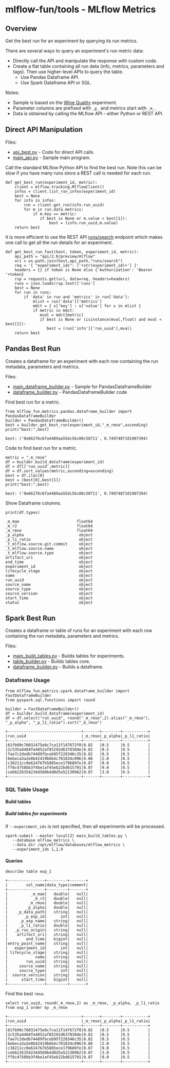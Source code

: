 # mlflow-fun/tools - MLflow Metrics

## Overview

Get the best run for an experiment by querying its run metrics.

There are several ways to query an experiment's run metric data:
* Directly call the API and manipulate the response with custom code.
* Create a flat table containing all run data (info, metrics, parameters and tags). Then use higher-level APIs to query the table.
  * Use Pandas Dataframe API.
  * Use Spark Dataframe API or SQL.

Notes:
* Sample is based on the [Wine Quality](../../examples/scikit-learn/wine-quality) experiment.
* Parameter columns are prefixed with `_p_` and metrics start with `_m_`.
* Data is obtained by calling the MLflow API - either Python or REST API.

## Direct API Manipulation

Files:
  * [api_best.py](api/api_best.py) - Code for direct API calls.
  * [main_api.py](api/main_api.py) - Sample main program.

Call the standard MLflow Python API to find the best run. Note this can be slow if you have many runs since a REST call is needed for each run.
```
def get_best_run(experiment_id, metric):
    client = mlflow.tracking.MlflowClient()
    infos = client.list_run_infos(experiment_id)
    best = None
    for info in infos:
        run = client.get_run(info.run_uuid)
        for m in run.data.metrics:
            if m.key == metric:
               if best is None or m.value < best[1]):
                   best = (info.run_uuid,m.value)
    return best
```
It is more efficient to use the REST API [runs/search](https://mlflow.org/docs/latest/rest-api.html#search-runs) endpoint which makes one call to get all the run details for an experiment.
```
def get_best_run_fast(host, token, experiment_id, metric):
    api_path = "api/2.0/preview/mlflow"
    uri = os.path.join(host,api_path,"runs/search")
    req = '{ "experiment_ids": ['+str(experiment_id)+'] }'
    headers = {} if token is None else {'Authorization': 'Bearer '+token}
    rsp = requests.get(uri, data=req, headers=headers)
    runs = json.loads(rsp.text)['runs']
    best = None
    for run in runs:
        if 'data' in run and 'metrics' in run['data']:
            mlist = run['data']['metrics']
            mdct = { x['key'] : x['value'] for x in mlist }
            if metric in mdct:
               mval = mdct[metric]
               if best is None or (isinstance(mval,float) and mval < best[1]):
                  best = (run['info']['run_uuid'],mval)
    return best
```

## Pandas Best Run

Creates a dataframe for an experiment with each row containing the run metadata, parameters and metrics.

Files:
  * [main_dataframe_builder.py](pandas/main_dataframe_builder.py) - Sample for PandasDataframeBuilder
  * [dataframe_builder.py](pandas/dataframe_builder.py) - PandasDataframeBuilder code

Find best run for a metric.
```
from mlflow_fun.metrics.pandas.dataframe_builder import PandasDataframeBuilder
builder = PandasDataframeBuilder()
best = builder.get_best_run(experiment_id,"_m_rmse",ascending)
print("best:",best)
```

```
best: ('0e66276c6fa4489aa55dc5bc80c58711', 0.7497487101907394)
```

Code to find best run for a metric.
```
metric = "_m_rmse"
df = builder.build_dataframe(experiment_id)
df = df[['run_uuid',metric]]
df = df.sort_values(metric,ascending=ascending)
best = df.iloc[0]
best = (best[0],best[1])
print("best:",best)
```
```
best: ('0e66276c6fa4489aa55dc5bc80c58711', 0.7497487101907394)
```

Show Dataframe columns.
```
print(df.types)

_m_mae                         float64
_m_r2                          float64
_m_rmse                        float64
_p_alpha                        object
_p_l1_ratio                     object
_t_mlflow.source.git.commit     object
_t_mlflow.source.name           object
_t_mlflow.source.type           object
artifact_uri                    object
end_time                        object
experiment_id                   object
lifecycle_stage                 object
name                            object
run_uuid                        object
source_name                     object
source_type                     object
source_version                  object
start_time                      object
status                          object
```

## Spark Best Run

Creates a dataframe or table of runs for an experiment with each row containing the run metadata, parameters and metrics.

Files:
  * [main_build_tables.py](spark/main_build_tables.py) - Builds tables for experiments.
  * [table_builder.py](spark/table_builder.py) - Builds tables core.
  * [dataframe_builder.py](spark/dataframe_builder.py) - Builds a dataframe.

### Dataframe Usage
```
from mlflow_fun.metrics.spark.dataframe_builder import FastDataframeBuilder
from pyspark.sql.functions import round

builder = FastDataframeBuilder()
df = builder.build_dataframe(experiment_id)
df = df.select("run_uuid", round("_m_rmse",2).alias("_m_rmse"), "_p_alpha", "_p_l1_ratio").sort("_m_rmse")
```

```
+--------------------------------+-------+--------+-----------+
|run_uuid                        |_m_rmse|_p_alpha|_p_l1_ratio|
+--------------------------------+-------+--------+-----------+
|61fb99c76031475e8c7ca11f147672f0|0.82   |0.5     |0.5        |
|2c535a4484fe4852af85292d637838de|0.82   |0.5     |0.5        |
|fae7c2dedb74489fbceb95f228346c35|0.82   |0.5     |0.5        |
|6ebeca3a2e8b42419b6b4c701834c096|0.86   |2.0     |0.5        |
|c38211cc0e624767b5885ece179689fe|0.87   |9.0     |0.5        |
|ff8c4758bb3f4be1af45eb22bd615791|0.87   |9.0     |0.5        |
|ceb6226354234d568b4d8d5a52130962|0.87   |3.0     |0.5        |
+--------------------------------+-------+--------+-----------+
```

### SQL Table Usage

#### Build tables

##### Build tables for experiments

If `--experiment_ids` is not specified, then all experiments will be processed.
```
spark-submit --master local[2] main_build_tables.py \
   --database mlflow_metrics \
   --data_dir /opt/mlflow/databases/mlflow_metrics \
   --experiment_ids 1,2,9
```

#### Queries

```
describe table exp_1

+----------------+---------+-------+
|        col_name|data_type|comment|
+----------------+---------+-------+
|          _m_mae|   double|   null|
|           _m_r2|   double|   null|
|         _m_rmse|   double|   null|
|        _p_alpha|   double|   null|
|    _p_data_path|   string|   null|
|       _p_exp_id|      int|   null|
|     _p_exp_name|   string|   null|
|     _p_l1_ratio|   double|   null|
|   _p_run_origin|   string|   null|
|    artifact_uri|   string|   null|
|        end_time|   bigint|   null|
|entry_point_name|   string|   null|
|   experiment_id|      int|   null|
| lifecycle_stage|   string|   null|
|            name|   string|   null|
|        run_uuid|   string|   null|
|     source_name|   string|   null|
|     source_type|      int|   null|
|  source_version|   string|   null|
|      start_time|   bigint|   null|
+----------------+---------+-------+
```

Find the best `rmse`.
```
select run_uuid, round(_m_rmse,2) as _m_rmse, _p_alpha, _p_l1_ratio from exp_1 order by _m_rmse

+--------------------------------+-------+--------+-----------+
|run_uuid                        |_m_rmse|_p_alpha|_p_l1_ratio|
+--------------------------------+-------+--------+-----------+
|61fb99c76031475e8c7ca11f147672f0|0.82   |0.5     |0.5        |
|2c535a4484fe4852af85292d637838de|0.82   |0.5     |0.5        |
|fae7c2dedb74489fbceb95f228346c35|0.82   |0.5     |0.5        |
|6ebeca3a2e8b42419b6b4c701834c096|0.86   |2.0     |0.5        |
|c38211cc0e624767b5885ece179689fe|0.87   |9.0     |0.5        |
|ceb6226354234d568b4d8d5a52130962|0.87   |3.0     |0.5        |
|ff8c4758bb3f4be1af45eb22bd615791|0.87   |9.0     |0.5        |
+--------------------------------+-------+--------+-----------+
```

